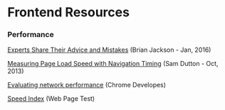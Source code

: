 # Frontend Resources

### Performance
[Experts Share Their Advice and Mistakes](https://www.keycdn.com/blog/web-performance-advice/)
(Brian Jackson - Jan, 2016)

[Measuring Page Load Speed with Navigation Timing](http://www.html5rocks.com/en/tutorials/webperformance/basics/?redirect_from_locale=es)
(Sam Dutton - Oct, 2013)

[Evaluating network performance](https://developer.chrome.com/devtools/docs/network)
(Chrome Developes)

[Speed Index](https://sites.google.com/a/webpagetest.org/docs/using-webpagetest/metrics/speed-index)
(Web Page Test)
